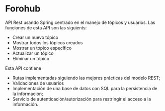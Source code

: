 # Forohub
API Rest usando Spring centrado en el manejo de tópicos y usuarios. Las funciones de esta API son las siguients:
- Crear un nuevo tópico
- Mostrar todos los tópicos creados
- Mostrar un tópico específico
- Actualizar un tópico
- Eliminar un tópico

Esta API contiene
- Rutas implementadas siguiendo las mejores prácticas del modelo REST;
- Validaciones de usuarios
- Implementación de una base de datos con SQL para la persistencia de la información;
- Servicio de autenticación/autorización para restringir el acceso a la información.


  
